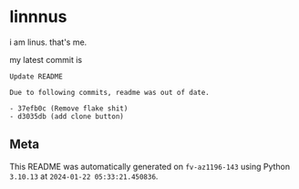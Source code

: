 # linnnus

i am linus. that's me.

my latest commit is

```
Update README

Due to following commits, readme was out of date.

- 37efb0c (Remove flake shit)
- d3035db (add clone button)
```

## Meta

This README was automatically generated on `fv-az1196-143` using Python
`3.10.13` at `2024-01-22 05:33:21.450836`.
